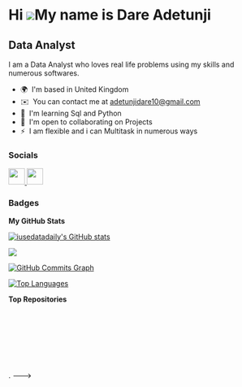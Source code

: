 Hi ![](https://user-images.githubusercontent.com/18350557/176309783-0785949b-9127-417c-8b55-ab5a4333674e.gif)My name is Dare Adetunji
=====================================================================================================================================

Data Analyst
------------

I am a Data Analyst who loves real life problems using my skills and numerous softwares.

* 🌍  I'm based in United Kingdom
* ✉️  You can contact me at [adetunjidare10@gmail.com](mailto:adetunjidare10@gmail.com)
* 🧠  I'm learning Sql and Python
* 🤝  I'm open to collaborating on Projects
* ⚡  I am flexible and i can Multitask in numerous ways


### Socials

<p align="left"> <a href="https://www.github.com/iusedatadaily" target="_blank" rel="noreferrer"> <picture> <source media="(prefers-color-scheme: dark)" srcset="https://raw.githubusercontent.com/danielcranney/readme-generator/main/public/icons/socials/github-dark.svg" /> <source media="(prefers-color-scheme: light)" srcset="https://raw.githubusercontent.com/danielcranney/readme-generator/main/public/icons/socials/github.svg" /> <img src="https://raw.githubusercontent.com/danielcranney/readme-generator/main/public/icons/socials/github.svg" width="32" height="32" /> </picture> </a> <a href="http://www.instagram.com/papuzzy10" target="_blank" rel="noreferrer"> <picture> <source media="(prefers-color-scheme: dark)" srcset="https://raw.githubusercontent.com/danielcranney/readme-generator/main/public/icons/socials/instagram-dark.svg" /> <source media="(prefers-color-scheme: light)" srcset="https://raw.githubusercontent.com/danielcranney/readme-generator/main/public/icons/socials/instagram.svg" /> <img src="https://raw.githubusercontent.com/danielcranney/readme-generator/main/public/icons/socials/instagram.svg" width="32" height="32" /> </picture> </a></p>

### Badges

<b>My GitHub Stats</b>

<a href="http://www.github.com/iusedatadaily"><img src="https://github-readme-stats.vercel.app/api?username=iusedatadaily&show_icons=true&hide=&count_private=true&title_color=ef4444&text_color=ffffff&icon_color=14b8a6&bg_color=ffffff&hide_border=true&show_icons=true" alt="iusedatadaily's GitHub stats" /></a>

<a href="http://www.github.com/iusedatadaily"><img src="https://github-readme-streak-stats.herokuapp.com/?user=iusedatadaily&stroke=ffffff&background=ffffff&ring=ef4444&fire=ef4444&currStreakNum=ffffff&currStreakLabel=ef4444&sideNums=ffffff&sideLabels=ffffff&dates=ffffff&hide_border=true" /></a>

<a href="http://www.github.com/iusedatadaily"><img src="https://github-readme-activity-graph.cyclic.app/graph?username=iusedatadaily&bg_color=ffffff&color=ffffff&line=14b8a6&point=ffffff&area_color=ffffff&area=true&hide_border=true&custom_title=GitHub%20Commits%20Graph" alt="GitHub Commits Graph" /></a>

<a href="https://github.com/iusedatadaily" align="left"><img src="https://github-readme-stats.vercel.app/api/top-langs/?username=iusedatadaily&langs_count=10&title_color=ef4444&text_color=ffffff&icon_color=14b8a6&bg_color=ffffff&hide_border=true&locale=en&custom_title=Top%20%Languages" alt="Top Languages" /></a>

<b>Top Repositories</b>

<div width="100%" align="center"></div><br /><br /><br /><br /><br /><br /><br />.
--->
